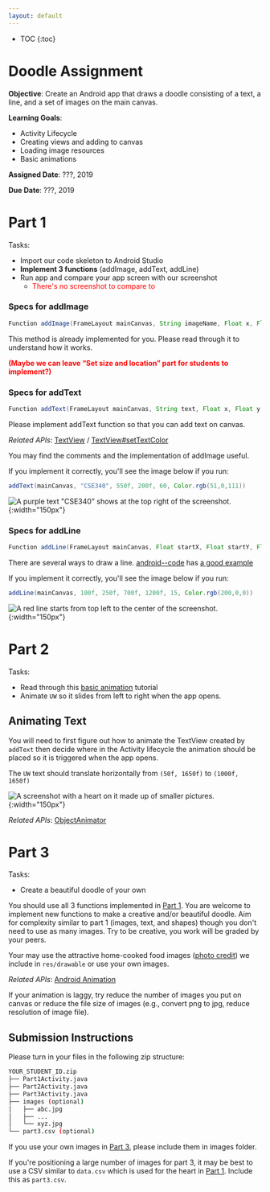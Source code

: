 ```yaml
---
layout: default
---
```


* TOC
{:toc}

# Doodle Assignment

**Objective**: Create an Android app that draws a doodle consisting of a text, a line, and a set of images on the main canvas.

**Learning Goals**:
- Activity Lifecycle
- Creating views and adding to canvas
- Loading image resources
- Basic animations

**Assigned Date**: ???, 2019

**Due Date**: ???, 2019

# Part 1

Tasks:
- Import our code skeleton to Android Studio
- **Implement 3 functions** (addImage, addText, addLine)
- Run app and compare your app screen with our screenshot
  - <span style="color:red">There's no screenshot to compare to</span>

### Specs for addImage
```java
Function addImage(FrameLayout mainCanvas, String imageName, Float x, Float y, int size)
```

This method is already implemented for you. Please read through it to understand how it works.

**<span style="color:red">(Maybe we can leave “Set size and location” part for students to implement?)</span>**

### Specs for addText
```java
Function addText(FrameLayout mainCanvas, String text, Float x, Float y, int fontSize, int color)
```
Please implement addText function so that you can add text on canvas.

*Related APIs*:
[TextView](https://developer.android.com/reference/android/widget/TextView.html) /
[TextView#setTextColor](https://developer.android.com/reference/android/widget/TextView#setTextColor(int))

You may find the comments and the implementation of addImage useful.

If you implement it correctly, you'll see the image below if you run:
```java
addText(mainCanvas, "CSE340", 550f, 200f, 60, Color.rgb(51,0,111))
```

![A purple text "CSE340" shows at the top right of the screenshot.](doodle-img/add_text_sample.png){:width="150px"}


### Specs for addLine
```java
Function addLine(FrameLayout mainCanvas, Float startX, Float startY, Float endX, Float endY, int width, int color)
```

There are several ways to draw a line. [android--code](https://android--code.blogspot.com) has [a good example](https://android--code.blogspot.com/2015/11/android-how-to-draw-line-on-canvas.html)

If you implement it correctly, you'll see the image below if you run:
```java
addLine(mainCanvas, 100f, 250f, 700f, 1200f, 15, Color.rgb(200,0,0))
```

![A red line starts from top left to the center of the screenshot.](doodle-img/add_line_sample.png){:width="150px"}


# Part 2

Tasks:
- Read through this [basic animation](https://developer.android.com/training/animation/reposition-view) tutorial
- Animate `UW` so it slides from left to right when the app opens.

## Animating Text

You will need to first figure out how to animate the TextView created by `addText` then decide where in the Activity lifecycle the animation should be placed so it is triggered when the app opens.

The `UW` text should translate horizontally from `(50f, 1650f)` to `(1000f, 1650f)`

![A screenshot with a heart on it made up of smaller pictures.](doodle-img/screenshot.png){:width="150px"}

*Related APIs*:
[ObjectAnimator](https://developer.android.com/reference/android/animation/ObjectAnimator)

# Part 3


Tasks:
- Create a beautiful doodle of your own

You should use all 3 functions implemented in [Part 1](#part-1). You are welcome to implement new functions to make a creative and/or beautiful doodle. Aim for complexity similar to part 1 (images, text, and shapes) though you don't need to use as many images. Try to be creative, you work will be graded by your peers.

Your may use the attractive home-cooked food images ([photo credit](https://www.XiaoyiZhang.me)) we include in `res/drawable` or use your own images.

*Related APIs*:
[Android Animation](https://developer.android.com/training/animation/reposition-view)

If your animation is laggy, try reduce the number of images you put on canvas or reduce the file size of images (e.g., convert png to jpg, reduce resolution of image file).

## Submission Instructions

Please turn in your files in the following zip structure:

```bash
YOUR_STUDENT_ID.zip
├── Part1Activity.java
├── Part2Activity.java
├── Part3Activity.java
├── images (optional)
│   ├── abc.jpg
│   ├── ...
│   └── xyz.jpg
└── part3.csv (optional)
```

If you use your own images in [Part 3](#part-3), please include them in images folder.

If you're positioning a large number of images for part 3, it may be best to use a CSV similar to `data.csv` which is used for the heart in [Part 1](#part-1). Include this as `part3.csv`.
